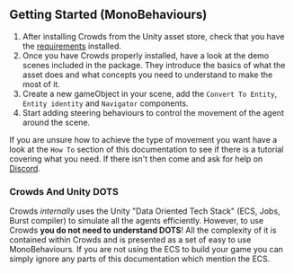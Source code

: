 ## Getting Started (MonoBehaviours)

1. After installing Crowds from the Unity asset store, check that you have the [requirements](../Requirements/) installed.
2. Once you have Crowds properly installed, have a look at the demo scenes included in the package. They introduce the basics of what the asset does and what concepts you need to understand to make the most of it.
3. Create a new gameObject in your scene, add the `Convert To Entity`, `Entity identity` and `Navigator` components.
4. Start adding steering behaviours to control the movement of the agent around the scene.

If you are unsure how to achieve the type of movement you want have a look at the `How To` section of this documentation to see if there is a tutorial covering what you need. If there isn't then come and ask for help on [Discord](https://placeholder.software/discord).

### Crowds And Unity DOTS

Crowds _internally_ uses the Unity "Data Oriented Tech Stack" (ECS, Jobs, Burst compiler) to simulate all the agents efficiently. However, to use Crowds **you do not need to understand DOTS**! All the complexity of it is contained within Crowds and is presented as a set of easy to use MonoBehaviours. If you are not using the ECS to build your game you can simply ignore any parts of this documentation which mention the ECS.